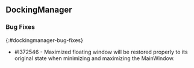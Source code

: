 ## DockingManager

### Bug Fixes
{:#dockingmanager-bug-fixes}
       
* \#I372546 - Maximized floating window will be restored properly to its original state when minimizing and maximizing the MainWindow.
